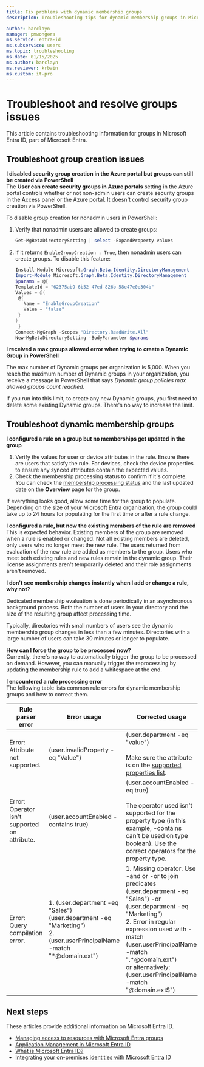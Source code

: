 ```yaml
---
title: Fix problems with dynamic membership groups
description: Troubleshooting tips for dynamic membership groups in Microsoft Entra ID

author: barclayn
manager: pmwongera
ms.service: entra-id
ms.subservice: users
ms.topic: troubleshooting
ms.date: 01/15/2025
ms.author: barclayn
ms.reviewer: krbain
ms.custom: it-pro
---
```


# Troubleshoot and resolve groups issues

This article contains troubleshooting information for groups in Microsoft Entra ID, part of Microsoft Entra.

## Troubleshoot group creation issues

**I disabled security group creation in the Azure portal but groups can still be created via PowerShell**  
The **User can create security groups in Azure portals** setting in the Azure portal controls whether or not non-admin users can create security groups in the Access panel or the Azure portal. It doesn't control security group creation via PowerShell.

To disable group creation for nonadmin users in PowerShell:
1. Verify that nonadmin users are allowed to create groups:

   ```powershell
   Get-MgBetaDirectorySetting | select -ExpandProperty values
   ```

2. If it returns `EnableGroupCreation : True`, then nonadmin users can create groups. To disable this feature:

   ```powershell
   Install-Module Microsoft.Graph.Beta.Identity.DirectoryManagement
   Import-Module Microsoft.Graph.Beta.Identity.DirectoryManagement
   $params = @{
   TemplateId = "62375ab9-6b52-47ed-826b-58e47e0e304b"
   Values = @(    
    @{
      Name = "EnableGroupCreation"
      Value = "false"
    }    
   )
    }
   Connect-MgGraph -Scopes "Directory.ReadWrite.All"
   New-MgBetaDirectorySetting -BodyParameter $params
   ```

**I received a max groups allowed error when trying to create a Dynamic Group in PowerShell**  

The max number of Dynamic groups per organization is 5,000.
When you reach the maximum number of Dynamic groups in your organization, you receive a message in PowerShell that says *Dynamic group policies max allowed groups count reached*. 

If you run into this limit, to create any new Dynamic groups, you first need to delete some existing Dynamic groups. There's no way to increase the limit.

## Troubleshoot dynamic membership groups

**I configured a rule on a group but no memberships get updated in the group**  
1. Verify the values for user or device attributes in the rule. Ensure there are users that satisfy the rule.
For devices, check the device properties to ensure any synced attributes contain the expected values.  
2. Check the membership processing status to confirm if it's complete. You can check the [membership processing status](groups-create-rule.md#check-the-processing-status-for-a-rule) and the last updated date on the **Overview** page for the group.

If everything looks good, allow some time for the group to populate. Depending on the size of your Microsoft Entra organization, the group could take up to 24 hours for populating for the first time or after a rule change.

**I configured a rule, but now the existing members of the rule are removed**  
This is expected behavior. Existing members of the group are removed when a rule is enabled or changed. Not all existing members are deleted, only users who no longer meet the new rule. The users returned from evaluation of the new rule are added as members to the group. 
Users who meet both existing rules and new rules remain in the dynamic group. Their license assignments aren't temporarily deleted and their role assignments aren't removed.

**I don't see membership changes instantly when I add or change a rule, why not?**  

Dedicated membership evaluation is done periodically in an asynchronous background process. Both the number of users in your directory and the size of the resulting group affect processing time. 

Typically, directories with small numbers of users see the dynamic membership group changes in less than a few minutes. Directories with a large number of users can take 30 minutes or longer to populate.

**How can I force the group to be processed now?**  
Currently, there's no way to automatically trigger the group to be processed on demand. However, you can manually trigger the reprocessing by updating the membership rule to add a whitespace at the end.

**I encountered a rule processing error**  
The following table lists common rule errors for dynamic membership groups and how to correct them.

| Rule parser error | Error usage | Corrected usage |
| --- | --- | --- |
| Error: Attribute not supported. |(user.invalidProperty -eq "Value") |(user.department -eq "value")<br/><br/>Make sure the attribute is on the [supported properties list](groups-dynamic-membership.md#supported-properties). |
| Error: Operator isn't supported on attribute. |(user.accountEnabled -contains true) |(user.accountEnabled -eq true)<br/><br/>The operator used isn't supported for the property type (in this example, -contains can't be used on type boolean). Use the correct operators for the property type. |
| Error: Query compilation error. | 1. (user.department -eq "Sales") (user.department -eq "Marketing")<br>2. (user.userPrincipalName -match "\*@domain.ext") | 1. Missing operator. Use -and or -or to join predicates<br>(user.department -eq "Sales") -or (user.department -eq "Marketing")<br>2. Error in regular expression used with -match<br>(user.userPrincipalName -match ".\*@domain.ext")<br>or alternatively: (user.userPrincipalName -match "@domain.ext$") |

## Next steps

These articles provide additional information on Microsoft Entra ID.

* [Managing access to resources with Microsoft Entra groups](~/fundamentals/concept-learn-about-groups.md)
* [Application Management in Microsoft Entra ID](~/identity/enterprise-apps/what-is-application-management.md)
* [What is Microsoft Entra ID?](~/fundamentals/whatis.md)
* [Integrating your on-premises identities with Microsoft Entra ID](~/identity/hybrid/whatis-hybrid-identity.md)
